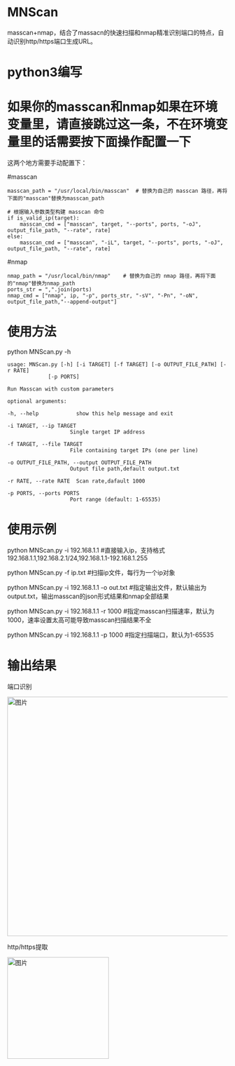 # MNScan
masscan+nmap，结合了massacn的快速扫描和nmap精准识别端口的特点，自动识别http/https端口生成URL。
# python3编写
# 如果你的masscan和nmap如果在环境变量里，请直接跳过这一条，不在环境变量里的话需要按下面操作配置一下
这两个地方需要手动配置下：

#masscan

    masscan_path = "/usr/local/bin/masscan"  # 替换为自己的 masscan 路径，再将下面的"masscan"替换为masscan_path
    
    # 根据输入参数类型构建 masscan 命令
    if is_valid_ip(target):
        masscan_cmd = ["masscan", target, "--ports", ports, "-oJ", output_file_path, "--rate", rate]
    else:
        masscan_cmd = ["masscan", "-iL", target, "--ports", ports, "-oJ", output_file_path, "--rate", rate]
#nmap


    nmap_path = "/usr/local/bin/nmap"    # 替换为自己的 nmap 路径，再将下面的"nmap"替换为nmap_path
    ports_str = ",".join(ports)
    nmap_cmd = ["nmap", ip, "-p", ports_str, "-sV", "-Pn", "-oN", output_file_path,"--append-output"]

# 使用方法
python MNScan.py -h
    
    usage: MNScan.py [-h] [-i TARGET] [-f TARGET] [-o OUTPUT_FILE_PATH] [-r RATE]
                 [-p PORTS]
                 
    Run Masscan with custom parameters

    optional arguments:
  
    -h, --help            show this help message and exit
  
    -i TARGET, --ip TARGET
                        Single target IP address
  
    -f TARGET, --file TARGET
                        File containing target IPs (one per line)
  
    -o OUTPUT_FILE_PATH, --output OUTPUT_FILE_PATH
                        Output file path,default output.txt
  
    -r RATE, --rate RATE  Scan rate,dafault 1000
  
    -p PORTS, --ports PORTS
                        Port range (default: 1-65535)
# 使用示例
                        
python MNScan.py -i 192.168.1.1             #直接输入ip，支持格式192.168.1.1,192.168.2.1/24,192.168.1.1-192.168.1.255

python MNScan.py -f ip.txt                  #扫描ip文件，每行为一个ip对象

python MNScan.py -i 192.168.1.1 -o out.txt  #指定输出文件，默认输出为output.txt，输出masscan的json形式结果和nmap全部结果

python MNScan.py -i 192.168.1.1 -r 1000     #指定masscan扫描速率，默认为1000，速率设置太高可能导致masscan扫描结果不全

python MNScan.py -i 192.168.1.1 -p 1000     #指定扫描端口，默认为1-65535

#  输出结果
端口识别

<img width="546" alt="图片" src="https://github.com/Catchf1r3/MNScan/assets/110521424/4f0ffff5-1af6-4efb-b5ba-6b66381f9096">

http/https提取

<img width="232" alt="图片" src="https://github.com/Catchf1r3/MNScan/assets/110521424/076baf2d-f230-485d-8a9f-56838ac72bc4">
